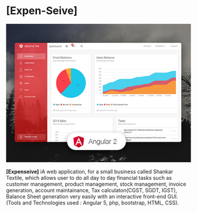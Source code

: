 # [Expen-Seive]

![alt text](src/assets/img/opt_lbd_angular_thumbnail.jpg)

**[Expenseive]** iA web application, for a small business called Shankar Textile, which allows user to do all day to day
financial tasks such as customer management, product management, stock management, invoice
generation, account maintainance, Tax calculaton(CGST, SGDT, IGST), Balance Sheet generation very
easily with an interactive front-end GUI. (Tools and Technologies used : Angular 5, php, bootstrap, HTML,
CSS).
